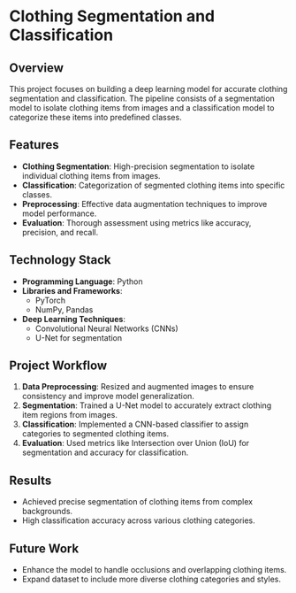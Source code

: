 # Clothing Segmentation and Classification

## Overview
This project focuses on building a deep learning model for accurate clothing segmentation and classification. The pipeline consists of a segmentation model to isolate clothing items from images and a classification model to categorize these items into predefined classes.

## Features
- **Clothing Segmentation**: High-precision segmentation to isolate individual clothing items from images.
- **Classification**: Categorization of segmented clothing items into specific classes.
- **Preprocessing**: Effective data augmentation techniques to improve model performance.
- **Evaluation**: Thorough assessment using metrics like accuracy, precision, and recall.

## Technology Stack
- **Programming Language**: Python  
- **Libraries and Frameworks**:
  - PyTorch
  - NumPy, Pandas
- **Deep Learning Techniques**:
  - Convolutional Neural Networks (CNNs)
  - U-Net for segmentation

## Project Workflow
1. **Data Preprocessing**: Resized and augmented images to ensure consistency and improve model generalization.  
2. **Segmentation**: Trained a U-Net model to accurately extract clothing item regions from images.  
3. **Classification**: Implemented a CNN-based classifier to assign categories to segmented clothing items.  
4. **Evaluation**: Used metrics like Intersection over Union (IoU) for segmentation and accuracy for classification.

## Results
- Achieved precise segmentation of clothing items from complex backgrounds.
- High classification accuracy across various clothing categories.

## Future Work
- Enhance the model to handle occlusions and overlapping clothing items.
- Expand dataset to include more diverse clothing categories and styles.
